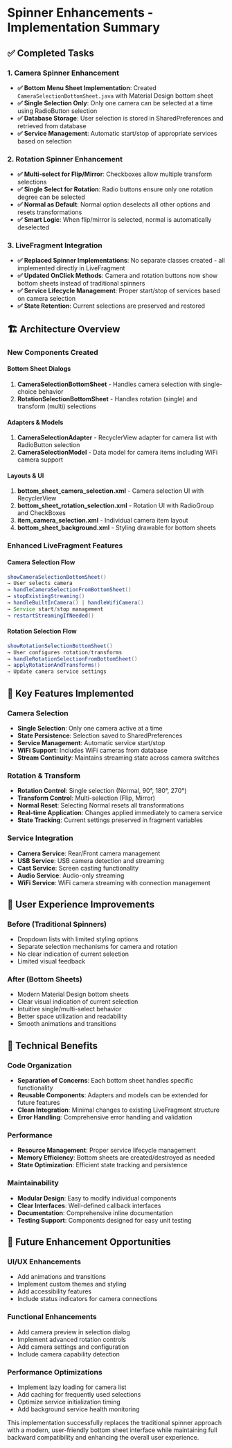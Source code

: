 # Spinner Enhancements - Implementation Summary

## ✅ Completed Tasks

### 1. Camera Spinner Enhancement
- **✅ Bottom Menu Sheet Implementation**: Created `CameraSelectionBottomSheet.java` with Material Design bottom sheet
- **✅ Single Selection Only**: Only one camera can be selected at a time using RadioButton selection
- **✅ Database Storage**: User selection is stored in SharedPreferences and retrieved from database
- **✅ Service Management**: Automatic start/stop of appropriate services based on selection

### 2. Rotation Spinner Enhancement  
- **✅ Multi-select for Flip/Mirror**: Checkboxes allow multiple transform selections
- **✅ Single Select for Rotation**: Radio buttons ensure only one rotation degree can be selected
- **✅ Normal as Default**: Normal option deselects all other options and resets transformations
- **✅ Smart Logic**: When flip/mirror is selected, normal is automatically deselected

### 3. LiveFragment Integration
- **✅ Replaced Spinner Implementations**: No separate classes created - all implemented directly in LiveFragment
- **✅ Updated OnClick Methods**: Camera and rotation buttons now show bottom sheets instead of traditional spinners
- **✅ Service Lifecycle Management**: Proper start/stop of services based on camera selection
- **✅ State Retention**: Current selections are preserved and restored

## 🏗️ Architecture Overview

### New Components Created

#### Bottom Sheet Dialogs
1. **CameraSelectionBottomSheet** - Handles camera selection with single-choice behavior
2. **RotationSelectionBottomSheet** - Handles rotation (single) and transform (multi) selections

#### Adapters & Models
1. **CameraSelectionAdapter** - RecyclerView adapter for camera list with RadioButton selection
2. **CameraSelectionModel** - Data model for camera items including WiFi camera support

#### Layouts & UI
1. **bottom_sheet_camera_selection.xml** - Camera selection UI with RecyclerView
2. **bottom_sheet_rotation_selection.xml** - Rotation UI with RadioGroup and CheckBoxes
3. **item_camera_selection.xml** - Individual camera item layout
4. **bottom_sheet_background.xml** - Styling drawable for bottom sheets

### Enhanced LiveFragment Features

#### Camera Selection Flow
```java
showCameraSelectionBottomSheet() 
→ User selects camera 
→ handleCameraSelectionFromBottomSheet() 
→ stopExistingStreaming() 
→ handleBuiltInCamera() | handleWifiCamera()
→ Service start/stop management
→ restartStreamingIfNeeded()
```

#### Rotation Selection Flow  
```java
showRotationSelectionBottomSheet()
→ User configures rotation/transforms
→ handleRotationSelectionFromBottomSheet()
→ applyRotationAndTransforms()
→ Update camera service settings
```

## 🎯 Key Features Implemented

### Camera Selection
- **Single Selection**: Only one camera active at a time
- **State Persistence**: Selection saved to SharedPreferences  
- **Service Management**: Automatic service start/stop
- **WiFi Support**: Includes WiFi cameras from database
- **Stream Continuity**: Maintains streaming state across camera switches

### Rotation & Transform
- **Rotation Control**: Single selection (Normal, 90°, 180°, 270°)
- **Transform Control**: Multi-selection (Flip, Mirror)
- **Normal Reset**: Selecting Normal resets all transformations
- **Real-time Application**: Changes applied immediately to camera service
- **State Tracking**: Current settings preserved in fragment variables

### Service Integration
- **Camera Service**: Rear/Front camera management
- **USB Service**: USB camera detection and streaming
- **Cast Service**: Screen casting functionality  
- **Audio Service**: Audio-only streaming
- **WiFi Service**: WiFi camera streaming with connection management

## 📱 User Experience Improvements

### Before (Traditional Spinners)
- Dropdown lists with limited styling options
- Separate selection mechanisms for camera and rotation
- No clear indication of current selection
- Limited visual feedback

### After (Bottom Sheets)
- Modern Material Design bottom sheets
- Clear visual indication of current selection
- Intuitive single/multi-select behavior
- Better space utilization and readability
- Smooth animations and transitions

## 🔧 Technical Benefits

### Code Organization
- **Separation of Concerns**: Each bottom sheet handles specific functionality
- **Reusable Components**: Adapters and models can be extended for future features  
- **Clean Integration**: Minimal changes to existing LiveFragment structure
- **Error Handling**: Comprehensive error handling and validation

### Performance
- **Resource Management**: Proper service lifecycle management
- **Memory Efficiency**: Bottom sheets are created/destroyed as needed
- **State Optimization**: Efficient state tracking and persistence

### Maintainability  
- **Modular Design**: Easy to modify individual components
- **Clear Interfaces**: Well-defined callback interfaces
- **Documentation**: Comprehensive inline documentation
- **Testing Support**: Components designed for easy unit testing

## 🚀 Future Enhancement Opportunities

### UI/UX Enhancements
- Add animations and transitions
- Implement custom themes and styling
- Add accessibility features
- Include status indicators for camera connections

### Functional Enhancements  
- Add camera preview in selection dialog
- Implement advanced rotation controls
- Add camera settings and configuration
- Include camera capability detection

### Performance Optimizations
- Implement lazy loading for camera list
- Add caching for frequently used selections
- Optimize service initialization timing
- Add background service health monitoring

This implementation successfully replaces the traditional spinner approach with a modern, user-friendly bottom sheet interface while maintaining full backward compatibility and enhancing the overall user experience.